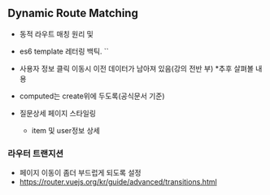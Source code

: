 ## Dynamic Route Matching
- 동적 라우트 매칭 원리 및 
- es6 template 레터링 백틱. ``
 - 사용자 정보 클릭 이동시 이전 데이터가 남아져 있음(강의 전반 부) *추후 살펴볼 내용 
 - computed는 create위에 두도록(공식문서 기준) 

- 질문상세 페이지 스타일링 
  - item 및 user정보 상세 
 
 ### 라우터 트랜지션 
 - 페이지 이동이 좀더 부드럽게 되도록 설정
 - https://router.vuejs.org/kr/guide/advanced/transitions.html 
 
   
